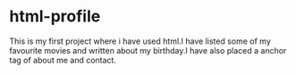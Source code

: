# html-profile
This is my first project where i have used html.I have listed some of my favourite movies and written about my birthday.I have also placed a anchor tag of about me and contact.
